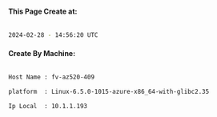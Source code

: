 
   
#### This Page Create at:

```bash

2024-02-28 - 14:56:20 UTC

```

#### Create By Machine:

```bash

Host Name : fv-az520-409

platform  : Linux-6.5.0-1015-azure-x86_64-with-glibc2.35

Ip Local  : 10.1.1.193

```

